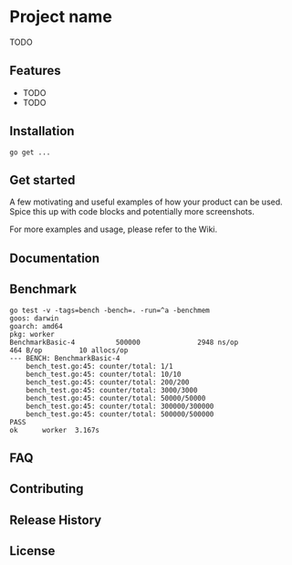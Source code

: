 # Project name

TODO

## Features

* TODO
* TODO

## Installation

    go get ...

## Get started

A few motivating and useful examples of how your product can be used. Spice this up with code blocks and potentially more screenshots.

For more examples and usage, please refer to the Wiki.

## Documentation

## Benchmark

    go test -v -tags=bench -bench=. -run=^a -benchmem
    goos: darwin
    goarch: amd64
    pkg: worker
    BenchmarkBasic-4          500000              2948 ns/op             464 B/op         10 allocs/op
    --- BENCH: BenchmarkBasic-4
        bench_test.go:45: counter/total: 1/1
        bench_test.go:45: counter/total: 10/10
        bench_test.go:45: counter/total: 200/200
        bench_test.go:45: counter/total: 3000/3000
        bench_test.go:45: counter/total: 50000/50000
        bench_test.go:45: counter/total: 300000/300000
        bench_test.go:45: counter/total: 500000/500000
    PASS
    ok      worker  3.167s

## FAQ

## Contributing

## Release History

## License


